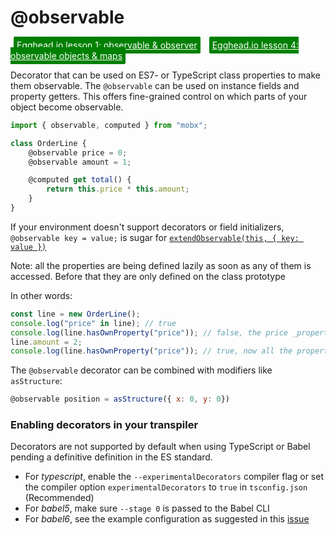 # @observable

<a style="color: white; background:green;padding:5px;margin:5px;border-radius:2px" href="https://egghead.io/lessons/javascript-sync-the-ui-with-the-app-state-using-mobx-observable-and-observer-in-react">Egghead.io lesson 1: observable & observer</a>
<a style="color: white; background:green;padding:5px;margin:5px;border-radius:2px"  href="https://egghead.io/lessons/react-use-observable-objects-arrays-and-maps-to-store-state-in-mobx">Egghead.io lesson 4: observable objects & maps</a>


Decorator that can be used on ES7- or TypeScript class properties to make them observable.
The `@observable` can be used on instance fields and property getters.
This offers fine-grained control on which parts of your object become observable.

```javascript
import { observable, computed } from "mobx";

class OrderLine {
    @observable price = 0;
    @observable amount = 1;

    @computed get total() {
        return this.price * this.amount;
    }
}
```

If your environment doesn't support decorators or field initializers,
`@observable key = value;` is sugar for [`extendObservable(this, { key: value })`](extend-observable.md)

Note: all the properties are being defined lazily as soon as any of them is accessed. Before that they are only defined on the class prototype

In other words:

```javascript
const line = new OrderLine();
console.log("price" in line); // true
console.log(line.hasOwnProperty("price")); // false, the price _property_ is defined on the class, although the value will be stored per instance.
line.amount = 2;
console.log(line.hasOwnProperty("price")); // true, now all the properties are defined on the instance
```

The `@observable` decorator can be combined with modifiers like `asStructure`:

```javascript
@observable position = asStructure({ x: 0, y: 0})
```


### Enabling decorators in your transpiler

Decorators are not supported by default when using TypeScript or Babel pending a definitive definition in the ES standard.
* For _typescript_, enable the `--experimentalDecorators` compiler flag or set the compiler option `experimentalDecorators` to `true` in `tsconfig.json` (Recommended)
* For _babel5_, make sure `--stage 0` is passed to the Babel CLI
* For _babel6_, see the example configuration as suggested in this [issue](https://github.com/mobxjs/mobx/issues/105)

